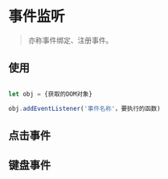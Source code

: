 # 事件监听

> 亦称事件绑定、注册事件。

## 使用

```js

let obj = {获取的DOM对象}

obj.addEventListener('事件名称'，要执行的函数)

```

## 点击事件

## 键盘事件
